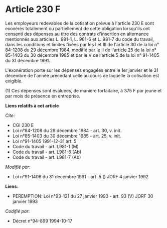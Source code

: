 # Article 230 F

Les employeurs redevables de la cotisation prévue à l'article 230 E sont exonérés totalement ou partiellement de cette
obligation lorsqu'ils ont consenti des dépenses au titre des contrats d'insertion en alternance mentionnés aux articles L.
981-1, L. 981-6 et L. 981-7 du code du travail, dans les conditions et limites fixées par les I et III de l'article 30 de la
loi n° 84-1208 du 29 décembre 1984, modifié par le II de l'article 25 de la loi n° 85-1403 du 30 décembre 1985 et par le V de
l'article 5 de la loi n° 91-1405 du 31 décembre 1991.

L'exonération porte sur les dépenses engagées entre le 1er janvier et le 31 décembre de l'année précédant celle au cours de
laquelle la cotisation est exigible.

(1) Ces dépenses sont évaluées, de manière forfaitaire, à 375 F par jeune et par mois de présence en entreprise.

**Liens relatifs à cet article**

_Cite_:

  - CGI 230 E
  - Loi n°84-1208 du 29 décembre 1984 - art. 30, v. init.
  - Loi n°85-1403 du 30 décembre 1985 - art. 25, v. init.
  - Loi n°91-1405 1991-12-31 art. 5
  - Code du travail - art. L981-1 (M)
  - Code du travail - art. L981-6 (Ab)
  - Code du travail - art. L981-7 (Ab)

_Modifié par_:

  - Loi n°91-1406 du 31 décembre 1991 - art. 5 () JORF 4 janvier 1992

**Liens**:

  - PEREMPTION: Loi n°93-121 du 27 janvier 1993 - art. 93 (V) JORF 30 janvier 1993

_Codifié par_:

  - Décret n°94-899 1994-10-17
